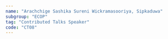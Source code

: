 ```yaml
---
name: "Arachchige Sashika Sureni Wickramasooriya, Sipkaduwa"
subgroup: "ECOP"
tag: "Contributed Talks Speaker"
code: "CT08"
---
```

